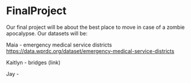 # FinalProject
Our final project will be about the best place to move in case of a zombie apocalypse. Our datasets will be: 

Maia - emergency medical service districts https://data.wprdc.org/dataset/emergency-medical-service-districts

Kaitlyn - bridges (link)

Jay - 


